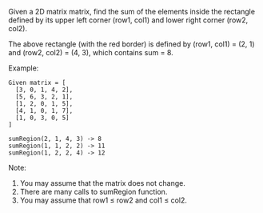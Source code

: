 Given a 2D matrix matrix, find the sum of the elements inside the rectangle defined by its upper left corner (row1, col1) and lower right corner (row2, col2).

The above rectangle (with the red border) is defined by (row1, col1) = (2, 1) and (row2, col2) = (4, 3), which contains sum = 8.

Example:

~~~
Given matrix = [
  [3, 0, 1, 4, 2],
  [5, 6, 3, 2, 1],
  [1, 2, 0, 1, 5],
  [4, 1, 0, 1, 7],
  [1, 0, 3, 0, 5]
]

sumRegion(2, 1, 4, 3) -> 8
sumRegion(1, 1, 2, 2) -> 11
sumRegion(1, 2, 2, 4) -> 12
~~~

Note:

1. You may assume that the matrix does not change.
1. There are many calls to sumRegion function.
1. You may assume that row1 ≤ row2 and col1 ≤ col2.
